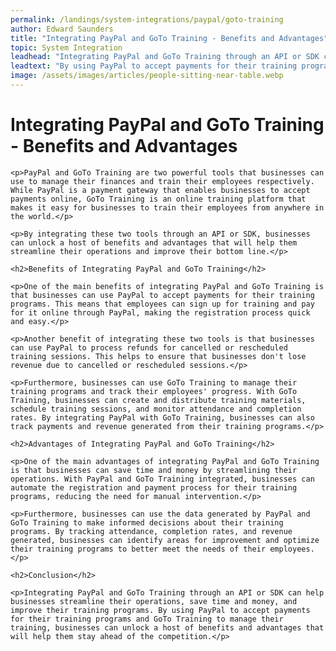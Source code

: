 ```yaml
---
permalink: /landings/system-integrations/paypal/goto-training
author: Edward Saunders
title: "Integrating PayPal and GoTo Training - Benefits and Advantages"
topic: System Integration
leadhead: "Integrating PayPal and GoTo Training through an API or SDK can help businesses streamline their operations, save time and money, and improve their training programs"
leadtext: "By using PayPal to accept payments for their training programs and GoTo Training to manage their training, businesses can unlock a host of benefits and advantages that will help them stay ahead of the competition."
image: /assets/images/articles/people-sitting-near-table.webp
---
```

<div class="arttext">
	<h1>Integrating PayPal and GoTo Training - Benefits and Advantages</h1>

	<p>PayPal and GoTo Training are two powerful tools that businesses can use to manage their finances and train their employees respectively. While PayPal is a payment gateway that enables businesses to accept payments online, GoTo Training is an online training platform that makes it easy for businesses to train their employees from anywhere in the world.</p>

	<p>By integrating these two tools through an API or SDK, businesses can unlock a host of benefits and advantages that will help them streamline their operations and improve their bottom line.</p>

	<h2>Benefits of Integrating PayPal and GoTo Training</h2>

	<p>One of the main benefits of integrating PayPal and GoTo Training is that businesses can use PayPal to accept payments for their training programs. This means that employees can sign up for training and pay for it online through PayPal, making the registration process quick and easy.</p>

	<p>Another benefit of integrating these two tools is that businesses can use PayPal to process refunds for cancelled or rescheduled training sessions. This helps to ensure that businesses don't lose revenue due to cancelled or rescheduled sessions.</p>

	<p>Furthermore, businesses can use GoTo Training to manage their training programs and track their employees' progress. With GoTo Training, businesses can create and distribute training materials, schedule training sessions, and monitor attendance and completion rates. By integrating PayPal with GoTo Training, businesses can also track payments and revenue generated from their training programs.</p>

	<h2>Advantages of Integrating PayPal and GoTo Training</h2>

	<p>One of the main advantages of integrating PayPal and GoTo Training is that businesses can save time and money by streamlining their operations. With PayPal and GoTo Training integrated, businesses can automate the registration and payment process for their training programs, reducing the need for manual intervention.</p>

	<p>Furthermore, businesses can use the data generated by PayPal and GoTo Training to make informed decisions about their training programs. By tracking attendance, completion rates, and revenue generated, businesses can identify areas for improvement and optimize their training programs to better meet the needs of their employees.</p>

	<h2>Conclusion</h2>

	<p>Integrating PayPal and GoTo Training through an API or SDK can help businesses streamline their operations, save time and money, and improve their training programs. By using PayPal to accept payments for their training programs and GoTo Training to manage their training, businesses can unlock a host of benefits and advantages that will help them stay ahead of the competition.</p>

</div>